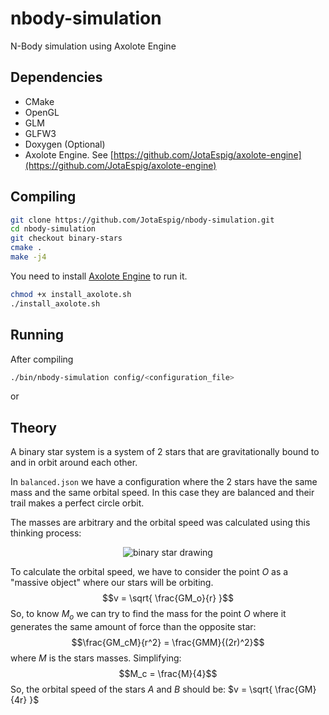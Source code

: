 # nbody-simulation
N-Body simulation using Axolote Engine

## Dependencies
* CMake
* OpenGL
* GLM
* GLFW3
* Doxygen (Optional)
* Axolote Engine. See [https://github.com/JotaEspig/axolote-engine](https://github.com/JotaEspig/axolote-engine) 

## Compiling
```bash
git clone https://github.com/JotaEspig/nbody-simulation.git
cd nbody-simulation
git checkout binary-stars
cmake .
make -j4
```
You need to install [Axolote Engine](https://github.com/JotaEspig/axolote-engine) to run it.
```bash
chmod +x install_axolote.sh
./install_axolote.sh
```

## Running
After compiling
```bash
./bin/nbody-simulation config/<configuration_file>
```
or

## Theory
A binary star system is a system of 2 stars that are gravitationally bound to
and in orbit around each other.

In `balanced.json` we have a configuration where the 2 stars have the same mass
and the same orbital speed. In this case they are balanced and their trail makes
a perfect circle orbit.

The masses are arbitrary and the orbital speed was calculated using this
thinking process:
<div align="center">
    <img alt="binary star drawing" src="https://iwant2study.org/lookangejss/02_newtonianmechanics_7gravity/ejss_model_gravity02_1/TwoBodyOrbits/2015-02-11_1404.png">
</div>

To calculate the orbital speed, we have to consider the point $O$ as a
"massive object" where our stars will be orbiting.
$$v = \sqrt{ \frac{GM_o}{r} }$$
So, to know $M_o$ we can try to find the mass for the point $O$ where it
generates the same amount of force than the opposite star:
$$\frac{GM_cM}{r^2} = \frac{GMM}{(2r)^2}$$
where $M$ is the stars masses. Simplifying:
$$M_c = \frac{M}{4}$$
So, the orbital speed of the stars $A$ and $B$ should be: $v = \sqrt{ \frac{GM}{4r} }$
